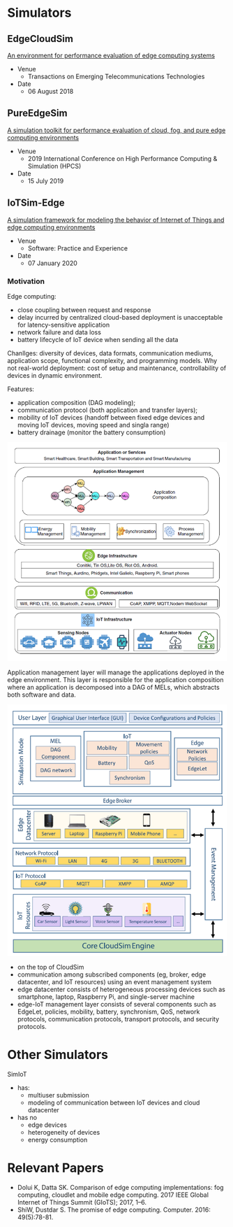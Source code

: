 # Simulators

## EdgeCloudSim

[An environment for performance evaluation of edge computing systems](https://doi.org/10.1002/ett.3493)

- Venue
  - Transactions on Emerging Telecommunications Technologies
- Date
  - 06 August 2018
  
## PureEdgeSim

[A simulation toolkit for performance evaluation of cloud, fog, and pure edge computing environments](https://doi.org/10.1109/HPCS48598.2019.9188059)

- Venue
  - 2019 International Conference on High Performance Computing & Simulation (HPCS)
- Date
  - 15 July 2019

## IoTSim-Edge

[A simulation framework for modeling the behavior of Internet of Things and edge computing environments](https://doi.org/10.1002/spe.2787)

- Venue
  - Software: Practice and Experience
- Date
  - 07 January 2020

### Motivation

Edge computing:
- close coupling between request and response
- delay incurred by centralized cloud-based deployment is unacceptable for latency-sensitive application
- network failure and data loss
- battery lifecycle of IoT device when sending all the data

Chanllges: diversity of devices, data formats, communication mediums, application scope, functional complexity, and programming models.
Why not real-world deployment: cost of setup and maintenance, controllability of devices in dynamic environment.

Features: 
- application composition (DAG modeling);
- communication protocol (both application and transfer layers);
- mobility of IoT devices (handoff between fixed edge devices and moving IoT devices, moving speed and singla range)
- battery drainage (monitor the battery consumption)

![IoT Edge Computing Architecture](IoT-edge-architecture.png)

Application management layer will manage the applications deployed in the edge environment. This layer is responsible for the application composition where an application is decomposed into a DAG of MELs, which abstracts both software and data.

![IoTSim Edge Architecture](IoTSim-Edge-Architecture.png)

- on the top of CloudSim
- communication among subscribed components (eg, broker, edge datacenter, and IoT resources) using an event management system
- edge datacenter consists of heterogeneous processing devices such as smartphone, laptop, Raspberry Pi, and single-server machine
- edge-IoT management layer consists of several components such as EdgeLet, policies, mobility, battery, synchronism, QoS, network protocols, communication protocols, transport protocols, and security protocols.

# Other Simulators

SimIoT 
  - has:
    - multiuser submission
    - modeling of communication between IoT devices and cloud datacenter
  - has no 
    - edge devices
    - heterogeneity of devices
    - energy consumption

# Relevant Papers

- Dolui K, Datta SK. Comparison of edge computing implementations: fog computing, cloudlet and mobile edge computing. 2017 IEEE Global Internet of Things Summit (GIoTS); 2017, 1–6.
- ShiW, Dustdar S. The promise of edge computing. Computer. 2016: 49(5):78-81.
